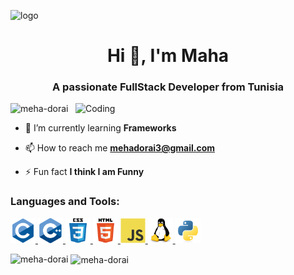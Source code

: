 ![logo](https://www.google.com/url?sa=i&url=https%3A%2F%2Fwww.clanferona.com%2F%3Fu%3Dcreate-looping-lofi-gif-for-your-music-xx-NbObekf7&psig=AOvVaw2QdGVqkDVsOUz_QBPt-Wgn&ust=1719435395783000&source=images&cd=vfe&opi=89978449&ved=0CBMQjRxqFwoTCLDQ_pHS94YDFQAAAAAdAAAAABAg)
<h1 align="center"> Hi 👋, I'm Maha</h1>
<h3 align="center">A passionate FullStack Developer from Tunisia</h3>
<img align="right" alt="Coding" width="400" src="https://user-images.githubusercontent.com/59734313/157189039-c09b3e38-9f42-42c0-ab54-14f1574190a7.gif">

<p align="left"> <img src="https://komarev.com/ghpvc/?username=meha-dorai&label=Profile%20views&color=0e75b6&style=flat" alt="meha-dorai" /> </p>

- 🌱 I’m currently learning **Frameworks**

- 📫 How to reach me **mehadorai3@gmail.com**

- ⚡ Fun fact **I think I am Funny**

<h3 align="left">Languages and Tools:</h3>
<p align="left"> <a href="https://www.cprogramming.com/" target="_blank" rel="noreferrer"> <img src="https://raw.githubusercontent.com/devicons/devicon/master/icons/c/c-original.svg" alt="c" width="40" height="40"/> </a> <a href="https://www.w3schools.com/cpp/" target="_blank" rel="noreferrer"> <img src="https://raw.githubusercontent.com/devicons/devicon/master/icons/cplusplus/cplusplus-original.svg" alt="cplusplus" width="40" height="40"/> </a> <a href="https://www.w3schools.com/css/" target="_blank" rel="noreferrer"> <img src="https://raw.githubusercontent.com/devicons/devicon/master/icons/css3/css3-original-wordmark.svg" alt="css3" width="40" height="40"/> </a> <a href="https://www.w3.org/html/" target="_blank" rel="noreferrer"> <img src="https://raw.githubusercontent.com/devicons/devicon/master/icons/html5/html5-original-wordmark.svg" alt="html5" width="40" height="40"/> </a> <a href="https://developer.mozilla.org/en-US/docs/Web/JavaScript" target="_blank" rel="noreferrer"> <img src="https://raw.githubusercontent.com/devicons/devicon/master/icons/javascript/javascript-original.svg" alt="javascript" width="40" height="40"/> </a> <a href="https://www.linux.org/" target="_blank" rel="noreferrer"> <img src="https://raw.githubusercontent.com/devicons/devicon/master/icons/linux/linux-original.svg" alt="linux" width="40" height="40"/> </a> <a href="https://www.python.org" target="_blank" rel="noreferrer"> <img src="https://raw.githubusercontent.com/devicons/devicon/master/icons/python/python-original.svg" alt="python" width="40" height="40"/> </a> </p>

<p><img align="left" src="https://github-readme-stats.vercel.app/api/top-langs?username=meha-dorai&show_icons=true&locale=en&layout=compact" alt="meha-dorai" /></p>

<p>&nbsp;<img align="center" src="https://github-readme-stats.vercel.app/api?username=meha-dorai&show_icons=true&locale=en" alt="meha-dorai" /></p>
